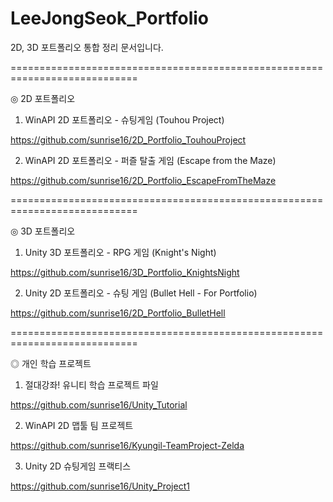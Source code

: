 # LeeJongSeok_Portfolio
2D, 3D 포트폴리오 통합 정리 문서입니다.


============================================================================


◎ 2D 포트폴리오

1) WinAPI 2D 포트폴리오 - 슈팅게임 (Touhou Project)

https://github.com/sunrise16/2D_Portfolio_TouhouProject

2) WinAPI 2D 포트폴리오 - 퍼즐 탈출 게임 (Escape from the Maze)

https://github.com/sunrise16/2D_Portfolio_EscapeFromTheMaze


============================================================================


◎ 3D 포트폴리오

1) Unity 3D 포트폴리오 - RPG 게임 (Knight's Night)

https://github.com/sunrise16/3D_Portfolio_KnightsNight

2) Unity 2D 포트폴리오 - 슈팅 게임 (Bullet Hell - For Portfolio)

https://github.com/sunrise16/2D_Portfolio_BulletHell


============================================================================


◎ 개인 학습 프로젝트

1) 절대강좌! 유니티 학습 프로젝트 파일

https://github.com/sunrise16/Unity_Tutorial

2) WinAPI 2D 맵툴 팀 프로젝트

https://github.com/sunrise16/Kyungil-TeamProject-Zelda

3) Unity 2D 슈팅게임 프랙티스

https://github.com/sunrise16/Unity_Project1
